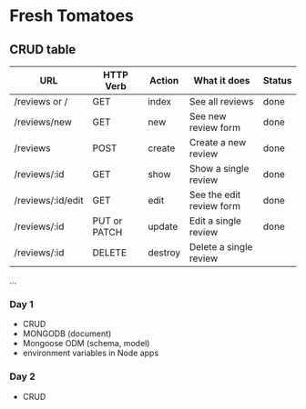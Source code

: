 # Fresh Tomatoes

## CRUD table

| URL               | HTTP Verb    | Action  | What it does             | Status |
| ----------------- | ------------ | ------- | ------------------------ | ------ |
| /reviews or /     | GET          | index   | See all reviews          | done   |
| /reviews/new      | GET          | new     | See new review form      | done   |
| /reviews          | POST         | create  | Create a new review      | done   |
| /reviews/:id      | GET          | show    | Show a single review     | done   |
| /reviews/:id/edit | GET          | edit    | See the edit review form | done   |
| /reviews/:id      | PUT or PATCH | update  | Edit a single review     | done   |
| /reviews/:id      | DELETE       | destroy | Delete a single review   |        |

...

### Day 1

- CRUD
- MONGODB (document)
- Mongoose ODM (schema, model)
- environment variables in Node apps

### Day 2

- CRUD
